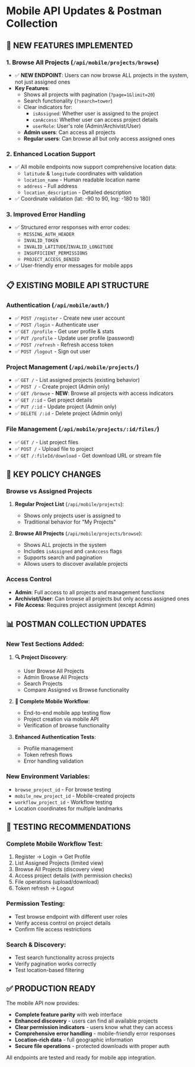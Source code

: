# Mobile API Updates & Postman Collection

## 📱 NEW FEATURES IMPLEMENTED

### 1. **Browse All Projects** (`/api/mobile/projects/browse`)
- ✅ **NEW ENDPOINT**: Users can now browse ALL projects in the system, not just assigned ones
- **Key Features**:
  - Shows all projects with pagination (`?page=1&limit=20`)
  - Search functionality (`?search=tower`)
  - Clear indicators for:
    - `isAssigned`: Whether user is assigned to the project
    - `canAccess`: Whether user can access project details
    - `userRole`: User's role (Admin/Archivist/User)
  - **Admin users**: Can access all projects
  - **Regular users**: Can browse all but only access assigned ones

### 2. **Enhanced Location Support**
- ✅ All mobile endpoints now support comprehensive location data:
  - `latitude` & `longitude` coordinates with validation
  - `location_name` - Human readable location name
  - `address` - Full address
  - `location_description` - Detailed description
- ✅ Coordinate validation (lat: -90 to 90, lng: -180 to 180)

### 3. **Improved Error Handling**
- ✅ Structured error responses with error codes:
  - `MISSING_AUTH_HEADER`
  - `INVALID_TOKEN`
  - `INVALID_LATITUDE`/`INVALID_LONGITUDE`
  - `INSUFFICIENT_PERMISSIONS`
  - `PROJECT_ACCESS_DENIED`
- ✅ User-friendly error messages for mobile apps

## 📋 EXISTING MOBILE API STRUCTURE

### Authentication (`/api/mobile/auth/`)
- ✅ `POST /register` - Create new user account
- ✅ `POST /login` - Authenticate user
- ✅ `GET /profile` - Get user profile & stats
- ✅ `PUT /profile` - Update user profile (password)
- ✅ `POST /refresh` - Refresh access token
- ✅ `POST /logout` - Sign out user

### Project Management (`/api/mobile/projects/`)
- ✅ `GET /` - List assigned projects (existing behavior)
- ✅ `POST /` - Create project (Admin only)
- ✅ `GET /browse` - **NEW**: Browse all projects with access indicators
- ✅ `GET /:id` - Get project details
- ✅ `PUT /:id` - Update project (Admin only)
- ✅ `DELETE /:id` - Delete project (Admin only)

### File Management (`/api/mobile/projects/:id/files/`)
- ✅ `GET /` - List project files
- ✅ `POST /` - Upload file to project
- ✅ `GET /:fileId/download` - Get download URL or stream file

## 🎯 KEY POLICY CHANGES

### **Browse vs Assigned Projects**
1. **Regular Project List** (`/api/mobile/projects`):
   - Shows only projects user is assigned to
   - Traditional behavior for "My Projects"

2. **Browse All Projects** (`/api/mobile/projects/browse`):
   - Shows ALL projects in the system
   - Includes `isAssigned` and `canAccess` flags
   - Supports search and pagination
   - Allows users to discover available projects

### **Access Control**
- **Admin**: Full access to all projects and management functions
- **Archivist/User**: Can browse all projects but only access assigned ones
- **File Access**: Requires project assignment (except Admin)

## 📊 POSTMAN COLLECTION UPDATES

### **New Test Sections Added**:

1. **🔍 Project Discovery**:
   - User Browse All Projects
   - Admin Browse All Projects  
   - Search Projects
   - Compare Assigned vs Browse functionality

2. **🚀 Complete Mobile Workflow**:
   - End-to-end mobile app testing flow
   - Project creation via mobile API
   - Verification of browse functionality

3. **Enhanced Authentication Tests**:
   - Profile management
   - Token refresh flows
   - Error handling validation

### **New Environment Variables**:
- `browse_project_id` - For browse testing
- `mobile_new_project_id` - Mobile-created projects
- `workflow_project_id` - Workflow testing
- Location coordinates for multiple landmarks

## 🔧 TESTING RECOMMENDATIONS

### **Complete Mobile Workflow Test**:
1. Register → Login → Get Profile
2. List Assigned Projects (limited view)
3. Browse All Projects (discovery view)
4. Access project details (with permission checks)
5. File operations (upload/download)
6. Token refresh → Logout

### **Permission Testing**:
- Test browse endpoint with different user roles
- Verify access control on project details
- Confirm file access restrictions

### **Search & Discovery**:
- Test search functionality across projects
- Verify pagination works correctly
- Test location-based filtering

## ✅ PRODUCTION READY

The mobile API now provides:
- **Complete feature parity** with web interface
- **Enhanced discovery** - users can find all available projects
- **Clear permission indicators** - users know what they can access
- **Comprehensive error handling** - mobile-friendly error responses
- **Location-rich data** - full geographic information
- **Secure file operations** - protected downloads with proper auth

All endpoints are tested and ready for mobile app integration.
